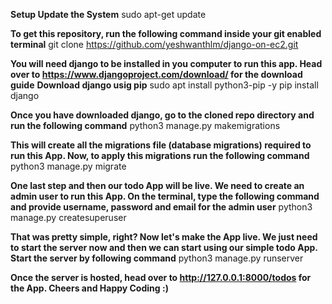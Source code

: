 **Setup
Update the System**
sudo apt-get update

**To get this repository, run the following command inside your git enabled terminal**
git clone https://github.com/yeshwanthlm/django-on-ec2.git

**You will need django to be installed in you computer to run this app. Head over to https://www.djangoproject.com/download/ for the download guide**
**Download django usig pip**
sudo apt install python3-pip -y
pip install django

**Once you have downloaded django, go to the cloned repo directory and run the following command**
python3 manage.py makemigrations

**This will create all the migrations file (database migrations) required to run this App.
Now, to apply this migrations run the following command**
python3 manage.py migrate

**One last step and then our todo App will be live. We need to create an admin user to run this App. On the terminal, type the following command and provide username, password and email for the admin user**
python3 manage.py createsuperuser

**That was pretty simple, right? Now let's make the App live. We just need to start the server now and then we can start using our simple todo App. Start the server by following command**
python3 manage.py runserver

**Once the server is hosted, head over to http://127.0.0.1:8000/todos for the App.
Cheers and Happy Coding :)**

